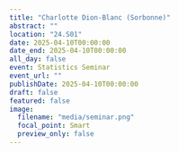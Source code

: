 ```yaml
---
title: "Charlotte Dion-Blanc (Sorbonne)"
abstract: ""
location: "24.S01"
date: 2025-04-10T00:00:00
date_end: 2025-04-10T00:00:00
all_day: false
event: Statistics Seminar
event_url: ""
publishDate: 2025-04-10T00:00:00
draft: false
featured: false
image:
  filename: "media/seminar.png"
  focal_point: Smart
  preview_only: false
---
```

